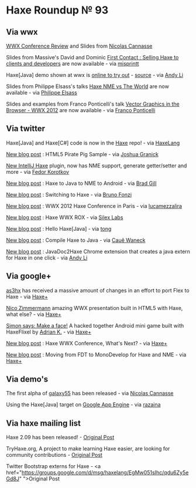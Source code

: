 [_template]: roundup.html
# Haxe Roundup № 93

## Via wwx



[WWX Conference Review][link 1] and Slides from [Nicolas Cannasse][link 2]

Slides from Massive's David and Dominic [First Contact : Selling Haxe to clients and developers][link 3] are now available - via [misprintt][link 4]

Haxe[Java] demo shown at wwx is [online to try out][link 5] - [source][link 6] - via [Andy Li][link 7]

Slides from Philippe Elsass's talks [Haxe NME vs The World][link 8] are now available - via [Philippe Elsass][link 9]

Slides and examples from Franco Ponticelli's talk [Vector Graphics in the Browser - WWX 2012][link 10] are now available - via [Franco Ponticelli][link 11]

## Via twitter

Haxe[Java] and Haxe[C#] code is now in the [Haxe][link 12] repo! - via [HaxeLang][link 13]

[New blog post][link 14] : HTML5 Pirate Pig Sample - via [Joshua Granick][link 15]

[New IntelliJ Haxe][link 16] plugin, now has NME support, generate getter/setter and more - via [Fedor Korotkov][link 17]

[New blog post][link 18] : Haxe to Java to NME to Android - via [Brad Gill][link 19]

[New blog post][link 20] : Switching to Haxe - via [Bruno Fonzi][link 21]

[New blog post][link 22] : WWX 2012 Haxe Conference in Paris - via [lucamezzalira][link 23]

[New blog post][link 24] : Haxe WWX ROX - via [Silex Labs][link 25]

[New blog post][link 26] : Hello Haxe[Java] - via [tong][link 27]

[New blog post][link 28] : Compile Haxe to Java - via [Cauê Waneck][link 29]

[New blog post][link 30] : JavaDoc2Haxe Chrome extension that creates a java extern for Haxe in one click - via [Andy Li][link 31]

## Via google+



[as3hx][link 32] has received a massive amount of changes in an effort to port Flex to Haxe - via [Haxe+][link 33]

[Nico Zimmermann][link 34] amazing WWX presentation built in HTML5 with Haxe, what else? - via [Haxe+][link 35]

[Simon says: Make a face!][link 36] A hacked together Android mini game built with HaxeFlixel by [Adrian K.][link 37] - via [Haxe+][link 38]

[New blog post][link 39] : Haxe WWX Conference, What's Next? - via [Haxe+][link 40]

[New blog post][link 41] : Moving from FDT to MonoDevelop for Haxe and NME - via [Haxe+][link 42]

## Via demo's



The first alpha of [galaxy55][link 43] has been released - via [Nicolas Cannasse][link 44]

Using the Haxe[Java] target on [Google App Engine][link 45] - via [razaina][link 46]

## Via haxe mailing list

Haxe 2.09 has been released! - [Original Post][link 47]

TryHaxe.org, A project to make learning Haxe easier, are looking for community contributions - [Original Post][link 48]

Twitter Bootstrap externs for Haxe - <a href="https://groups.google.com/d/msg/haxelang/EgMw051sIhc/qdu6Zy5eGd8J" ">Original Post</a>

[link 1]: http://ncannasse.fr/blog/wwx_review "WWX Conference Review"
[link 2]: https://www.twitter.com/#!/ncannasse "Nicolas Cannasse"
[link 3]: http://ui.massive.com.au/talks/ "First Contact&#160;: Selling Haxe to clients and developers"
[link 4]: https://www.twitter.com/#!/misprintt "misprintt"
[link 5]: http://andyli.github.com/hxProcessing/ "online to try out"
[link 6]: https://github.com/andyli/hxProcessing "source"
[link 7]: https://www.twitter.com/#!/andy_li "Andy Li"
[link 8]: http://speakerdeck.com/u/elsassph/p/haxe-nme-vs-the-world "Haxe NME vs The World"
[link 9]: https://www.twitter.com/#!/elsassph "Philippe Elsass"
[link 10]: http://www.weblob.net/2012/vector-graphics-in-the-browser-wwx-2012/ "Vector Graphics in the Browser - WWX 2012"
[link 11]: https://twitter.com/#!/fponticelli "Franco Ponticelli"
[link 12]: http://code.google.com/p/haxe/source/detail?r=4436 "Haxe"
[link 13]: https://www.twitter.com/#!/haxelang "HaxeLang"
[link 14]: http://www.joshuagranick.com/blog/2012/04/12/html5-pirate-pig-sample/ "New blog post"
[link 15]: https://www.twitter.com/#!/singmajesty "Joshua Granick"
[link 16]: http://plugins.intellij.net/plugin/?idea&amp;id=6873 "New IntelliJ Haxe"
[link 17]: https://www.twitter.com/#!/fkorotkov "Fedor Korotkov"
[link 18]: http://www.gigglingcorpse.com/2012/04/11/haxe-to-java-to-nme-to-android/ "New blog post"
[link 19]: https://www.twitter.com/#!/gigglingcorpse "Brad Gill"
[link 20]: http://simblob.blogspot.co.uk/2012/04/switching-to-haxe.html "New blog post"
[link 21]: https://www.twitter.com/#!/BrunoFonzi "Bruno Fonzi"
[link 22]: http://lucamezzalira.com/2012/04/16/wwx-2012-haxe-conference-in-paris/ "New blog post"
[link 23]: https://www.twitter.com/#!/lucamezzalira "lucamezzalira"
[link 24]: http://www.silexlabs.org/132104/the-blog/haxe-wwx-rox/ "New blog post"
[link 25]: https://www.twitter.com/#!/silexlabs "Silex Labs"
[link 26]: http://blog.disktree.net/2012/04/17/hello-haxe-java.html "New blog post"
[link 27]: https://www.twitter.com/#!/disktree "tong"
[link 28]: http://www.coderline.net/2012/04/compile-haxe-to-java/ "New blog post"
[link 29]: https://www.twitter.com/#!/cwaneck "Cauê Waneck"
[link 30]: http://blog.onthewings.net/2012/04/18/javadoc2haxe-chrome-extension-that-create-a-java-extern-for-haxe-in-one-click/ "New blog post"
[link 31]: https://www.twitter.com/#!/andy_li "Andy Li"
[link 32]: http://caffeine-hx.googlecode.com/svn/trunk/projects/as3hx/ "as3hx"
[link 33]: https://plus.google.com/u/0/113704686911055424796/posts "Haxe+"
[link 34]: http://britzpetermann.com/talk/ "Nico Zimmermann"
[link 35]: https://plus.google.com/u/0/113704686911055424796/posts "Haxe+"
[link 36]: https://play.google.com/store/apps/details?id=pl.vigeo.simon "Simon says: Make a face!"
[link 37]: https://www.twitter.com/#!/goshki "Adrian K."
[link 38]: https://plus.google.com/u/0/113704686911055424796/posts "Haxe+"
[link 39]: http://arielsommeria.com/blog/2012/04/17/haxe-wwx-conference-whats-next/ "New blog post"
[link 40]: https://plus.google.com/u/0/113704686911055424796/posts "Haxe+"
[link 41]: http://www.matthijskamstra.nl/blog/index.php/2012/04/12/moving-from-fdt-to-monodevelop-for-haxe-and-nme/ "New blog post"
[link 42]: https://plus.google.com/u/0/113704686911055424796/posts "Haxe+"
[link 43]: http://galaxy55.com/ "galaxy55"
[link 44]: https://www.twitter.com/#!/ncannasse "Nicolas Cannasse"
[link 45]: http://razaina.fr/wiki/index.php?n=GAP.Guestbook "Google App Engine"
[link 46]: https://www.twitter.com/#!/razaina "razaina"
[link 47]: https://groups.google.com/d/msg/haxelang/6oQTPvJjyK4/EiyXGGPhi-EJ "Original Post"
[link 48]: https://groups.google.com/d/msg/haxelang/UWLtLVfQht4/mXz5ZbkdU-AJ "Original Post"


